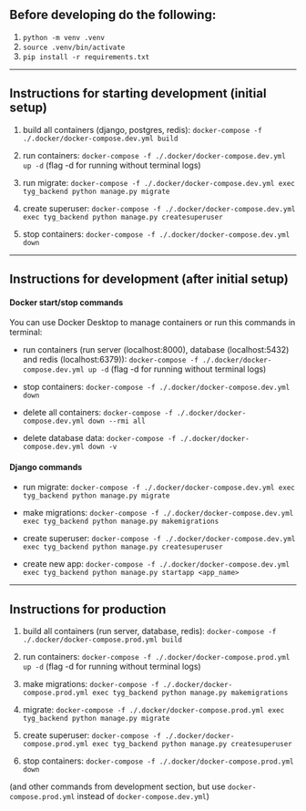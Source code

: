 ## Before developing do the following:

1. `python -m venv .venv`
2. `source .venv/bin/activate`
3. `pip install -r requirements.txt`

---

## Instructions for starting development (initial setup)

1. build all containers (django, postgres, redis): 
`docker-compose -f ./.docker/docker-compose.dev.yml build`

2. run containers: 
`docker-compose -f ./.docker/docker-compose.dev.yml up -d` (flag -d for running without terminal logs)

3. run migrate: 
`docker-compose -f ./.docker/docker-compose.dev.yml exec tyg_backend python manage.py migrate`

4. create superuser: 
`docker-compose -f ./.docker/docker-compose.dev.yml exec tyg_backend python manage.py createsuperuser`

5. stop containers: 
`docker-compose -f ./.docker/docker-compose.dev.yml down`

---

## Instructions for development (after initial setup)

#### Docker start/stop commands

You can use Docker Desktop to manage containers or run this commands in terminal:

- run containers (run server (localhost:8000), database (localhost:5432) and redis (localhost:6379)): 
`docker-compose -f ./.docker/docker-compose.dev.yml up -d` (flag -d for running without terminal logs)

- stop containers: 
`docker-compose -f ./.docker/docker-compose.dev.yml down`

- delete all containers: 
`docker-compose -f ./.docker/docker-compose.dev.yml down --rmi all`

- delete database data: 
`docker-compose -f ./.docker/docker-compose.dev.yml down -v`

#### Django commands

- run migrate: 
`docker-compose -f ./.docker/docker-compose.dev.yml exec tyg_backend python manage.py migrate`

- make migrations: 
`docker-compose -f ./.docker/docker-compose.dev.yml exec tyg_backend python manage.py makemigrations`

- create superuser: 
`docker-compose -f ./.docker/docker-compose.dev.yml exec tyg_backend python manage.py createsuperuser`

- create new app: 
`docker-compose -f ./.docker/docker-compose.dev.yml exec tyg_backend python manage.py startapp <app_name>`

---

## Instructions for production

1. build all containers (run server, database, redis): 
`docker-compose -f ./.docker/docker-compose.prod.yml build`

2. run containers: 
`docker-compose -f ./.docker/docker-compose.prod.yml up -d` (flag -d for running without terminal logs)

3. make migrations: 
`docker-compose -f ./.docker/docker-compose.prod.yml exec tyg_backend python manage.py makemigrations`

4. migrate: 
`docker-compose -f ./.docker/docker-compose.prod.yml exec tyg_backend python manage.py migrate`

5. create superuser: 
`docker-compose -f ./.docker/docker-compose.prod.yml exec tyg_backend python manage.py createsuperuser`

6. stop containers: 
`docker-compose -f ./.docker/docker-compose.prod.yml down`

(and other commands from development section, but use `docker-compose.prod.yml` instead of `docker-compose.dev.yml`)
